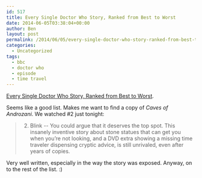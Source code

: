 ```yaml
---
id: 517
title: Every Single Doctor Who Story, Ranked from Best to Worst
date: 2014-06-05T03:38:04+00:00
author: Ben
layout: post
permalink: /2014/06/05/every-single-doctor-who-story-ranked-from-best-to-worst/
categories:
  - Uncategorized
tags:
  - bbc
  - doctor who
  - episode
  - time travel
---
```

[Every Single Doctor Who Story, Ranked from Best to Worst](http://io9.com/every-single-doctor-who-story-ranked-from-best-to-wors-1468104049).

Seems like a good list. Makes me want to find a copy of <cite>Caves of Androzani</cite>. We watched #2 just tonight:

> 2) Blink -- You could argue that it deserves the top spot. This insanely inventive story about stone statues that can get you when you&#8217;re not looking, and a DVD extra showing a missing time traveler dispensing cryptic advice, is still unrivaled, even after years of copies. 

Very well written, especially in the way the story was exposed. Anyway, on to the rest of the list. :)